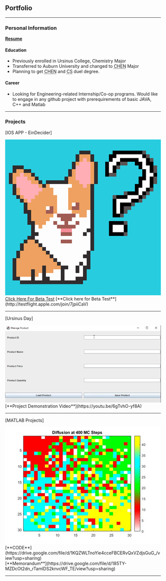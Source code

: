 ## Portfolio

---
### Personal Information

[**Resume**](https://docs.google.com/document/d/1VNGgvt5y0JUfwl7vTFYej8uUigFgF54y/edit?usp=sharing&ouid=106513498366773797958&rtpof=true&sd=true)<br>

#### Education
- Previously enrolled in Ursinus College, Chemistry Major
- Transferred to Auburn University and changed to <abbr title= "Chemical Engieerning">CHEN</abbr> Major
- Planning to get <abbr title= "Chemical Engieerning">CHEN</abbr> and <abbr title= "Computer Science">CS</abbr> duel degree.<br>
 
#### Career
- Looking for Engineering-related Internship/Co-op programs. Would like to engage in any github project with prerequirements of basic JAVA, C++ and Matlab

---

### Projects

[IOS APP - EinDecider]

<img src="images/Selection.png"/>
<a href="http://testflight.apple.com/join/7jpiiCaV">Click Here For Beta Test</a>
[**Click here for Beta Test**](http://testflight.apple.com/join/7jpiiCaV)<br> 

---
[Ursinus Day]

<img src="images/projectscreenshot.png"/>
[**Project Demonstration Video**](https://youtu.be/6gTvhO-yf8A)<br> 


---
[MATLAB Projects]

<img src="images/project2 mc400.png"/>
[**CODE**](https://drive.google.com/file/d/1KQZWLTnoYie4cceFBCERvQxVZdjsGuG_/view?usp=sharing)<br>
[**Memorandum**](https://drive.google.com/file/d/185TY-MZDcOt2dn_rTamlDS2knvcWF_TE/view?usp=sharing)<br>

---

